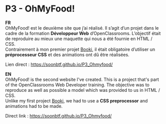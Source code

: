 ﻿<!DOCTYPE html>
<html>

<head>
  <meta charset="utf-8">
  <meta name="viewport" content="width=device-width, initial-scale=1.0">
  <link rel="stylesheet" href="https://stackedit.io/style.css" />
</head>

<body class="stackedit">
  <div class="stackedit__html"><h1 id="p3---ohmyfood">P3 - OhMyFood!</h1>
<p><strong>FR</strong><br>
OhMyFood! est le deuxième site que j’ai réalisé. Il s’agit d’un projet dans le cadre de la formation  <strong>Développeur Web</strong>  d’OpenClassrooms. L’objectif était de reproduire au mieux une maquette qui nous a été fournie en HTML / CSS.<br>
Contrairement à mon premier projet <a href="https://github.com/soonbtf/P2_Booki">Booki</a>, il était obligatoire d’utiliser un <strong>préprocesseur CSS</strong> et des animations ont dû être réalisées.</p>
<p>Lien direct : <a href="https://soonbtf.github.io/P3_Ohmyfood/">https://soonbtf.github.io/P3_Ohmyfood/</a></p>
<p><strong>EN</strong><br>
OhMyFood! is the second website I’ve created. This is a project that's part of the OpenClassrooms Web Developer training. The objective was to reproduce as well as possible a model which was provided to us in HTML / CSS.<br>
Unlike my first project <a href="https://github.com/soonbtf/P2_Booki">Booki</a>, we had to use a <strong>CSS preprocessor</strong> and animations had to be made.</p>
<p>Direct link :  <a href="https://soonbtf.github.io/P3_Ohmyfood/">https://soonbtf.github.io/P3_Ohmyfood/</a></p>
</div>
</body>

</html>
